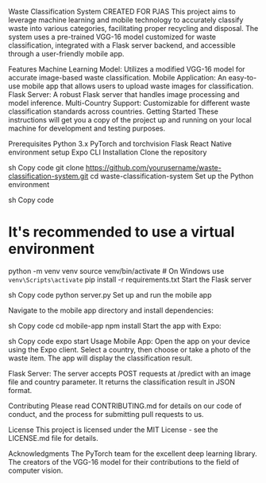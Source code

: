 Waste Classification System
CREATED FOR PJAS
This project aims to leverage machine learning and mobile technology to accurately classify waste into various categories, facilitating proper recycling and disposal. The system uses a pre-trained VGG-16 model customized for waste classification, integrated with a Flask server backend, and accessible through a user-friendly mobile app.

Features
Machine Learning Model: Utilizes a modified VGG-16 model for accurate image-based waste classification.
Mobile Application: An easy-to-use mobile app that allows users to upload waste images for classification.
Flask Server: A robust Flask server that handles image processing and model inference.
Multi-Country Support: Customizable for different waste classification standards across countries.
Getting Started
These instructions will get you a copy of the project up and running on your local machine for development and testing purposes.

Prerequisites
Python 3.x
PyTorch and torchvision
Flask
React Native environment setup
Expo CLI
Installation
Clone the repository

sh
Copy code
git clone https://github.com/yourusername/waste-classification-system.git
cd waste-classification-system
Set up the Python environment

sh
Copy code
# It's recommended to use a virtual environment
python -m venv venv
source venv/bin/activate  # On Windows use `venv\Scripts\activate`
pip install -r requirements.txt
Start the Flask server

sh
Copy code
python server.py
Set up and run the mobile app

Navigate to the mobile app directory and install dependencies:

sh
Copy code
cd mobile-app
npm install
Start the app with Expo:

sh
Copy code
expo start
Usage
Mobile App: Open the app on your device using the Expo client. Select a country, then choose or take a photo of the waste item. The app will display the classification result.

Flask Server: The server accepts POST requests at /predict with an image file and country parameter. It returns the classification result in JSON format.

Contributing
Please read CONTRIBUTING.md for details on our code of conduct, and the process for submitting pull requests to us.

License
This project is licensed under the MIT License - see the LICENSE.md file for details.

Acknowledgments
The PyTorch team for the excellent deep learning library.
The creators of the VGG-16 model for their contributions to the field of computer vision.
